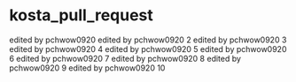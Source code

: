 # kosta_pull_request
edited by pchwow0920
edited by pchwow0920 2
edited by pchwow0920 3
edited by pchwow0920 4
edited by pchwow0920 5
edited by pchwow0920 6
edited by pchwow0920 7
edited by pchwow0920 8
edited by pchwow0920 9
edited by pchwow0920 10

